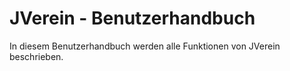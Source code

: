 # JVerein - Benutzerhandbuch

In diesem Benutzerhandbuch werden alle Funktionen von JVerein beschrieben.

